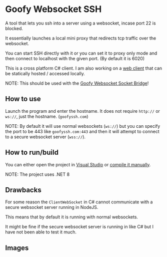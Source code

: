 # Goofy Websocket SSH
A tool that lets you ssh into a server using a websocket, incase port 22 is blocked.

It essentially launches a local mini proxy that redirects tcp traffic over the websocket.

You can start SSH directly with it or you can set it to proxy only mode and then connect to localhost with the given port. (By default it is 6020)

This is a cross platform C# client. I am also working on a [web client](https://github.com/marceldobehere/goofy-web-ssh-client) that can be statically hosted / accessed locally.



NOTE: This should be used with the [Goofy Websocket Socket Bridge](https://github.com/marceldobehere/Goofy-Websocket-Socket-Bridge)!

## How to use
Launch the program and enter the hostname. It does not require `http://` or `ws://`, just the hostname. (`goofyssh.com`)

NOTE: By default it will use normal websockets (`ws://`) but you can specify the port to be 443 like `goofyssh.com:443` 
and then it will attempt to connect to a secure websocket server (`wss://`).


## How to run/build

You can either open the project in [Visual Studio](visualstudio.microsoft.com/) or [compile it manually](https://learn.microsoft.com/en-us/dotnet/core/install/linux).

NOTE: The project uses .NET 8



## Drawbacks

For some reason the `ClientWebSocket` in C# cannot communicate with a secure websocket server running in NodeJS.

This means that by default it is running with normal websockets. 

It might be fine if the secure websocket server is running in like C# but I have not been able to test it much.

## Images

